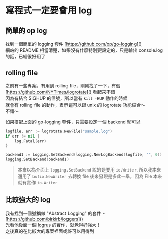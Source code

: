 
# 寫程式一定要會用 log

## 簡單的 op log

找到一個簡單的 logging 套件 [https://github.com/op/go-logging]()  
網站的 README 相當清楚，如果沒有什麼特別要設定的，只是輸出 console.log 的話，已經很好用了  

## rolling file

之前有一些專案，有用到 rolling file，剛剛找了一下，有個 [https://github.com/NYTimes/logrotate]() 看起來不錯  
因為有結合 SIGHUP 的信號，所以當有 `kill -HUP` 動作的時候  
就會有 rolling file 的動作，表示這可以跟 unix 的 logrotate 功能結合～  
不錯～  

如果搭配上面的 go-logging 套件，只需要設定一個 backend 就可以  

```go
logfile, err := logrotate.NewFile("sample.log")
if err != nil {
    log.Fatal(err)
}

backend1 := logging.SetBackend(logging.NewLogBackend(logfile, "", 0))
logging.SetBackend(backend1)
```

> 本來以為介面上 `logging.SetBackend` 說的是要用 `io.Writer`, 所以我本來還用了 `bufio.NewWriter` 去轉換 file
> 後來發現是多此一舉，因為 File 本來就有實作 `io.Writer`

## 比較強大的 log 

我有找到一個號稱做 "Abstract Logging" 的套件 - [https://github.com/birkirb/loggers]()  
光看他後面一個 [logrus](https://github.com/Sirupsen/logrus) 的實作，就覺得好強大！   
之後真的在比較大的專案裡面或許可以用得到  